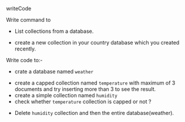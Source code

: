 writeCode

Write command to

- List collections from a database.
<!-- show dbs -->
- create a new collection in your country database which you created recently.
<!-- db.createCollection('states') -->

Write code to:-

- crate a database named `weather`
<!-- use weather -->
- create a capped collection named `temperature` with maximum of 3 documents and try inserting more than 3 to see the result.
- create a simple collection named `humidity`
- check whether `temperature` collection is capped or not ?
<!-- db.temperature.stats() -->
- Delete `humidity` collection and then the entire database(weather).
<!-- drop.dataBase() -->
